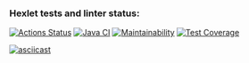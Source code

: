 ### Hexlet tests and linter status:
[![Actions Status](https://github.com/pythagoreantree/java-project-lvl2/workflows/hexlet-check/badge.svg)](https://github.com/pythagoreantree/java-project-lvl2/actions)
[![Java CI](https://github.com/pythagoreantree/java-project-lvl2/actions/workflows/main.yml/badge.svg?branch=main)](https://github.com/pythagoreantree/java-project-lvl2/actions/workflows/main.yml)
[![Maintainability](https://api.codeclimate.com/v1/badges/200bf5c505c750249cf2/maintainability)](https://codeclimate.com/github/pythagoreantree/java-project-lvl2/maintainability)
[![Test Coverage](https://api.codeclimate.com/v1/badges/200bf5c505c750249cf2/test_coverage)](https://codeclimate.com/github/pythagoreantree/java-project-lvl2/test_coverage)

[![asciicast](https://asciinema.org/a/uparWPMXs3GrK7UCOp35VJEqe.svg)](https://asciinema.org/a/uparWPMXs3GrK7UCOp35VJEqe)